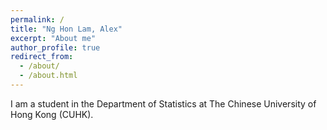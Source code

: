 ```yaml
---
permalink: /
title: "Ng Hon Lam, Alex"
excerpt: "About me"
author_profile: true
redirect_from: 
  - /about/
  - /about.html
---
```


I am a student in the Department of Statistics at The Chinese University of Hong Kong (CUHK).
